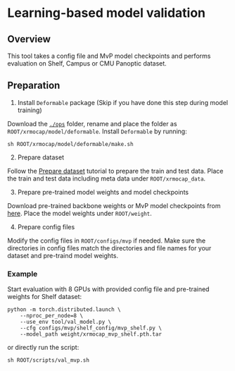 # Learning-based model validation

## Overview

This tool takes a config file and MvP model checkpoints and performs evaluation on Shelf, Campus or CMU Panoptic dataset.

## Preparation

1. Install `Deformable` package (Skip if you have done this step during model training)

Download the [`./ops`](https://github.com/sail-sg/mvp/tree/main/lib/models/ops) folder, rename and place the folder as `ROOT/xrmocap/model/deformable`. Install `Deformable` by running:
```
sh ROOT/xrmocap/model/deformable/make.sh
```

2. Prepare dataset

Follow the [Prepare dataset](https://github.com/openxrlab/xrmocap/blob/main/docs/en/tool/prepare_dataset.md) tutorial to prepare the train and test data. Place the train and test data including meta data under `ROOT/xrmocap_data`.


3. Prepare pre-trained model weights and model checkpoints

Download pre-trained backbone weights or MvP model checkpoints from [here](https://github.com/openxrlab/xrmocap/blob/mvp_doc_dev/configs/mvp/README.md). Place the model weights under `ROOT/weight`.

4. Prepare config files

Modify the config files in `ROOT/configs/mvp` if needed. Make sure the directories in config files match the directories and file names for your dataset and pre-traind model weights.


### Example

Start evaluation with 8 GPUs with provided config file and pre-trained weights for Shelf dataset:

```
python -m torch.distributed.launch \
    --nproc_per_node=8 \
    --use_env tool/val_model.py \
    --cfg configs/mvp/shelf_config/mvp_shelf.py \
    --model_path weight/xrmocap_mvp_shelf.pth.tar
```

or directly run the script:

```
sh ROOT/scripts/val_mvp.sh
```
